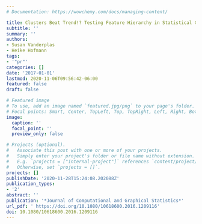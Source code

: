 ```yaml
---
# Documentation: https://wowchemy.com/docs/managing-content/

title: Clusters Beat Trend!? Testing Feature Hierarchy in Statistical Graphics
subtitle: ''
summary: ''
authors:
- Susan Vanderplas
- Heike Hofmann
tags:
- '"pr"'
categories: []
date: '2017-01-01'
lastmod: 2020-11-06T09:56:42-06:00
featured: false
draft: false

# Featured image
# To use, add an image named `featured.jpg/png` to your page's folder.
# Focal points: Smart, Center, TopLeft, Top, TopRight, Left, Right, BottomLeft, Bottom, BottomRight.
image:
  caption: ''
  focal_point: ''
  preview_only: false

# Projects (optional).
#   Associate this post with one or more of your projects.
#   Simply enter your project's folder or file name without extension.
#   E.g. `projects = ["internal-project"]` references `content/project/deep-learning/index.md`.
#   Otherwise, set `projects = []`.
projects: []
publishDate: '2020-11-28T15:24:08.202088Z'
publication_types:
- '2'
abstract: ''
publication: '*Journal of Computational and Graphical Statistics*'
url_pdf: ' https://doi.org/10.1080/10618600.2016.1209116'
doi: 10.1080/10618600.2016.1209116
---
```

